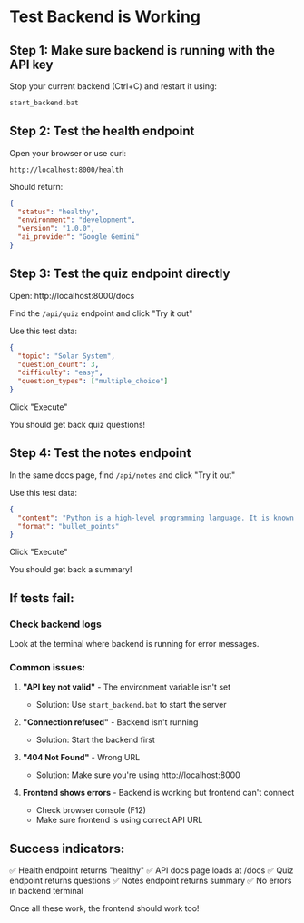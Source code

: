 # Test Backend is Working

## Step 1: Make sure backend is running with the API key

Stop your current backend (Ctrl+C) and restart it using:

```bash
start_backend.bat
```

## Step 2: Test the health endpoint

Open your browser or use curl:
```
http://localhost:8000/health
```

Should return:
```json
{
  "status": "healthy",
  "environment": "development",
  "version": "1.0.0",
  "ai_provider": "Google Gemini"
}
```

## Step 3: Test the quiz endpoint directly

Open: http://localhost:8000/docs

Find the `/api/quiz` endpoint and click "Try it out"

Use this test data:
```json
{
  "topic": "Solar System",
  "question_count": 3,
  "difficulty": "easy",
  "question_types": ["multiple_choice"]
}
```

Click "Execute"

You should get back quiz questions!

## Step 4: Test the notes endpoint

In the same docs page, find `/api/notes` and click "Try it out"

Use this test data:
```json
{
  "content": "Python is a high-level programming language. It is known for its simple syntax and readability. Python is widely used in web development, data science, and artificial intelligence.",
  "format": "bullet_points"
}
```

Click "Execute"

You should get back a summary!

## If tests fail:

### Check backend logs
Look at the terminal where backend is running for error messages.

### Common issues:

1. **"API key not valid"** - The environment variable isn't set
   - Solution: Use `start_backend.bat` to start the server

2. **"Connection refused"** - Backend isn't running
   - Solution: Start the backend first

3. **"404 Not Found"** - Wrong URL
   - Solution: Make sure you're using http://localhost:8000

4. **Frontend shows errors** - Backend is working but frontend can't connect
   - Check browser console (F12)
   - Make sure frontend is using correct API URL

## Success indicators:

✅ Health endpoint returns "healthy"
✅ API docs page loads at /docs
✅ Quiz endpoint returns questions
✅ Notes endpoint returns summary
✅ No errors in backend terminal

Once all these work, the frontend should work too!
